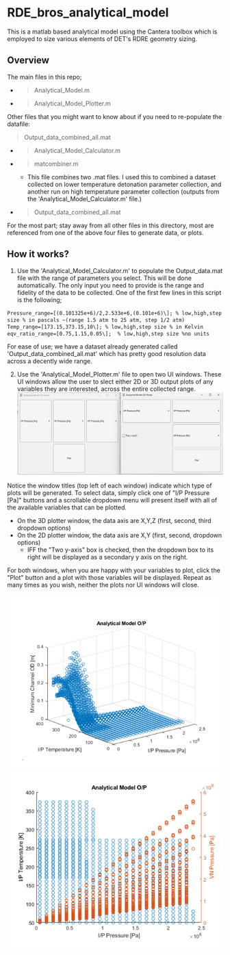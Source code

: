 # RDE_bros_analytical_model
This is a matlab based analytical model using the Cantera toolbox which is employed to size various elements of DET's RDRE geometry sizing. 

## Overview
The main files in this repo;
- > Analytical_Model.m
- > Analytical_Model_Plotter.m

Other files that you might want to know about if you need to re-populate the datafile:
> Output_data_combined_all.mat
- > Analytical_Model_Calculator.m
- > matcombiner.m
    - This file combines two .mat files. I used this to combined a dataset collected on lower temperature detonation parameter collection, and another run on high temperature parameter collection (outputs from the 'Analytical_Model_Calculator.m' file.)
- > Output_data_combined_all.mat

For the most part; stay away from all other files in this directory, most are referenced from one of the above four files to generate data, or plots. 

## How it works?

1. Use the 'Analytical_Model_Calculator.m' to populate the Output_data.mat file with the range of parameters you select. This will be done automatically. The only input you need to provide is the range and fidelity of the data to be collected. One of the first few lines in this script is the following; 

```
Pressure_range=[(0.101325e+6)/2,2.533e+6,(0.101e+6)\]; % low,high,step size % in pascals ~(range 1.5 atm to 25 atm, step 1/2 atm)
Temp_range=[173.15,373.15,10\]; % low,high,step size % in Kelvin
eqv_ratio_range=[0.75,1.15,0.05\];  % low,high,step size %no units
```

For ease of use; we have a dataset already generated called 'Output_data_combined_all.mat' which has pretty good resolution data across a decently wide range.

2. Use the 'Analytical_Model_Plotter.m' file to open two UI windows. These UI windows allow the user to slect either 2D or 3D output plots of any variables they are interested, across the entire collected range.
![Plotter UI windows](Assets/PlotterUI_windows.png)

Notice the window titles (top left of each window) indicate which type of plots will be generated. To select data, simply click one of "I/P Pressure [Pa\]" buttons and a scrollable dropdown menu will present itself with all of the available variables that can be plotted. 

- On the 3D plotter window, the data axis are X,Y,Z (first, second, third dropdown options)
- On the 2D plotter window, the data axis are X,Y (first, second, dropdown options)
    - IFF the "Two y-axis" box is checked, then the dropdown box to its right will be displayed as a secondary y axis on the right.

For both windows, when you are happy with your variables to plot, click the "Plot" button and a plot with those variables will be displayed. Repeat as many times as you wish, neither the plots nor UI windows will close.

![3D Plot example](Assets/3D_ip_temp_pressure_channelOD.png) ![2D 2 axis plot example](Assets/IP_Temp_pressure_VN_pressure.png)
